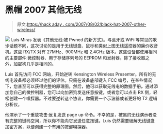 # 黑帽 2007 其他无线

> 原文:[https://hack aday . com/2007/08/02/black-hat-2007-other-wireless/](https://hackaday.com/2007/08/02/black-hat-2007-other-wireless/)

![](../Images/f175220d8ba058a28f6881a3989f042e.png)
Luis Miras 发表《其他无线:被 Pwned 的新方式》。与蓝牙或 WiFi 等常见的欺诈话题不同，这次讨论的是用于无线键盘、鼠标和类似上图无线遥控器的廉价收音机。这些 RX/TX 对有 27MHz、900MHz 和 2.4GHz 版本。这些设备都使用相同的主要部件:微控制器、用于存储序列号的 EEPROM 和发射器。除了接收器之外，加密狗几乎是相同的。

Luis 首先访问 FCC 网站，开始逆转 Kensington Wireless Presenter。所有的无线电设备都必须经过他们的评估。只需在设备底部键入 FCC 编号，在某些情况下，您甚至可以获得完整的原理图。然后，他可以获取无线电的数据手册。通过添加您自己的微控制器，您可以向加密狗发送任意按键，或者您可以点击 RX 侧，轻松创建一个嗅探器。不过要逆转这个协议，你需要一个示波器或者更好的 T2 逻辑分析仪。

他演示了一个重放攻击:反复发送 page up 命令。不幸的是，被黑的无线演示者没有完整的键码空间，所以你不能向它发送任意按键。Luis 仍然需要破解无线键盘加密方案，以便创建一个有用的按键嗅探器。